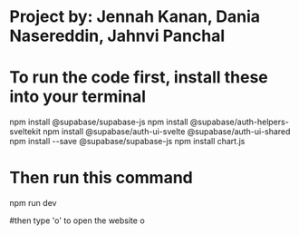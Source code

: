 # Project by: Jennah Kanan,  Dania Nasereddin, Jahnvi Panchal

# To run the code first, install these into your terminal 

npm install @supabase/supabase-js
npm install @supabase/auth-helpers-sveltekit
npm install @supabase/auth-ui-svelte @supabase/auth-ui-shared
npm install --save @supabase/supabase-js
npm install chart.js 

# Then run this command 
npm run dev 

#then type 'o' to open the website 
o
